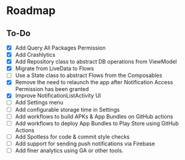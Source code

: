 # Roadmap

## To-Do

- [x] Add Query All Packages Permission 
- [x] Add Crashlytics
- [x] Add Repository class to abstract DB operations from ViewModel
- [x] Migrate from LiveData to Flows
- [ ] Use a State class to abstract Flows from the Composables
- [x] Remove the need to relaunch the app after Notification Access Permission has been granted
- [x] Improve NotificationListActivity UI
- [ ] Add Settings menu
- [ ] Add configurable storage time in Settings
- [ ] Add workflows to build APKs & App Bundles on GitHub actions
- [ ] Add workflows to deploy App Bundles to Play Store using GitHub Actions
- [ ] Add Spotless for code & commit style checks
- [ ] Add support for sending push notifications via Firebase
- [ ] Add finer analytics using GA or other tools.